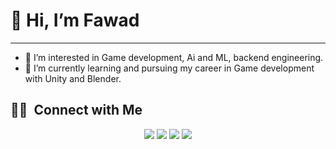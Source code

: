 # 👋 Hi, I’m Fawad
---

- 👀 I’m interested in Game development, Ai and ML, backend engineering.
- 🌱 I’m currently learning and pursuing my career in Game development with Unity and Blender.
<!-- - 💞️ I’m looking to collaborate on open source, and mini projects. -->
<!-- - 📫 How to reach me ... -->
## 🤝🏻 &nbsp;Connect with Me

<p align="center">
<a href="https://linkedin.com/in/fawadta"><img src="https://img.shields.io/badge/Fawad%20Ahmad-0077B5?style=flat&logo=Linkedin&logoColor=white"/></a>
<a href="mailto:contact@saad-hassan.com"><img src="https://img.shields.io/badge/fawadshah501@gmail.com-D14836?style=flat&logo=Gmail&logoColor=white"/></a>
<a href="https://instagram.com/fawadta"><img src="https://img.shields.io/badge/-@fawadta-E4405F?style=flat&logo=Instagram&logoColor=white"/></a>
<a href="https://www.snapchat.com/add/fawadta"><img src="https://img.shields.io/badge/-@fawadta-1877F2?style=flat&logo=snapchat"/></a>

<!---
fawadta/fawadta is a ✨ special ✨ repository because its `README.md` (this file) appears on your GitHub profile.
You can click the Preview link to take a look at your changes.
--->
